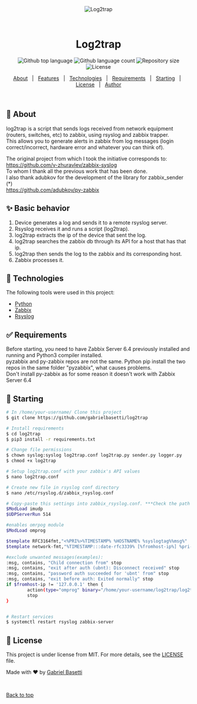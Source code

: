 <div align="center" id="top"> 
  <img src="./.github/app.gif" alt="Log2trap" />

  &#xa0;

  <!-- <a href="https://log2trap.netlify.app">Demo</a> -->
</div>

<h1 align="center">Log2trap</h1>

<p align="center">
  <img alt="Github top language" src="https://img.shields.io/github/languages/top/gabrielbasetti/log2trap?color=56BEB8">

  <img alt="Github language count" src="https://img.shields.io/github/languages/count/gabrielbasetti/log2trap?color=56BEB8">

  <img alt="Repository size" src="https://img.shields.io/github/repo-size/gabrielbasetti/log2trap?color=56BEB8">

  <img alt="License" src="https://img.shields.io/github/license/gabrielbasetti/log2trap?color=56BEB8">

  <!-- <img alt="Github issues" src="https://img.shields.io/github/issues/gabrielbasetti/log2trap?color=56BEB8" /> -->

  <!-- <img alt="Github forks" src="https://img.shields.io/github/forks/gabrielbasetti/log2trap?color=56BEB8" /> -->

  <!-- <img alt="Github stars" src="https://img.shields.io/github/stars/gabrielbasetti/log2trap?color=56BEB8" /> -->
</p>

<!-- Status -->

<!-- <h4 align="center"> 
	🚧  Log2trap 🚀 Under construction...  🚧
</h4> 

<hr> -->

<p align="center">
  <a href="#dart-about">About</a> &#xa0; | &#xa0; 
  <a href="#sparkles-features">Features</a> &#xa0; | &#xa0;
  <a href="#rocket-technologies">Technologies</a> &#xa0; | &#xa0;
  <a href="#white_check_mark-requirements">Requirements</a> &#xa0; | &#xa0;
  <a href="#checkered_flag-starting">Starting</a> &#xa0; | &#xa0;
  <a href="#memo-license">License</a> &#xa0; | &#xa0;
  <a href="https://github.com/gabrielbasetti" target="_blank">Author</a>
</p>

<br>

## :dart: About ##

log2trap is a script that sends logs received from network equipment (routers, switches, etc) to zabbix, using rsyslog and zabbix trapper.<br>
This allows you to generate alerts in zabbix from log messages (login correct/incorrect, hardware error and whatever you can think of).<br>

The original project from which I took the initiative corresponds to:<br>
https://github.com/v-zhuravlev/zabbix-syslog<br>
To whom I thank all the previous work that has been done.<br>
I also thank adubkov for the development of the library for zabbix_sender (*)<br>
https://github.com/adubkov/py-zabbix

## :sparkles: Basic behavior ##

1. Device generates a log and sends it to a remote rsyslog server.
2. Rsyslog receives it and runs a script (log2trap).
3. log2trap extracts the ip of the device that sent the log.
4. log2trap searches the zabbix db through its API for a host that has that ip.
5. log2trap then sends the log to the zabbix and its corresponding host.
6. Zabbix processes it.

## :rocket: Technologies ##

The following tools were used in this project:

- [Python](https://python.org/)
- [Zabbix](https://zabbix.com)
- [Rsyslog](https://rsyslog.com)

## :white_check_mark: Requirements ##

Before starting, you need to have Zabbix Server 6.4 previously installed and running and Python3 compiler installed.<br>
pyzabbix and py-zabbix repos are not the same. Python pip install the two repos in the same folder "pyzabbix", what causes problems.<br>
Don't install py-zabbix as for some reason it doesn't work with Zabbix Server 6.4

## :checkered_flag: Starting ##

```bash
# In /home/your-username/ Clone this project
$ git clone https://github.com/gabrielbasetti/log2trap

# Install requirements
$ cd log2trap
$ pip3 install -r requirements.txt

# Change file permissions
$ chown syslog:syslog log2trap.conf log2trap.py sender.py logger.py
$ chmod +x log2trap

# Setup log2trap.conf with your zabbix's API values
$ nano log2trap.conf

# Create new file in rsyslog conf directory
$ nano /etc/rsyslog.d/zabbix_rsyslog.conf

# Copy-paste this settings into zabbix_rsyslog.conf. ***Check the path of the binary***
$ModLoad imudp
$UDPServerRun 514

#enables omrpog module
$ModLoad omprog

$template RFC3164fmt,"<%PRI%>%TIMESTAMP% %HOSTNAME% %syslogtag%%msg%"
$template network-fmt,"%TIMESTAMP:::date-rfc3339% [%fromhost-ip%] %pri-text% %syslogtag%%msg%\n"

#exclude unwanted messages(examples):
:msg, contains, "Child connection from" stop
:msg, contains, "exit after auth (ubnt): Disconnect received" stop
:msg, contains, "password auth succeeded for 'ubnt' from" stop
:msg, contains, "exit before auth: Exited normally" stop
if $fromhost-ip != '127.0.0.1' then {
        action(type="omprog" binary="/home/your-username/log2trap/log2trap.py" template="network-fmt")
        stop
}


# Restart services
$ systemctl restart rsyslog zabbix-server

```

## :memo: License ##

This project is under license from MIT. For more details, see the [LICENSE](LICENSE.md) file.


Made with :heart: by <a href="https://github.com/gabrielbasetti" target="_blank">Gabriel Basetti</a>

&#xa0;

<a href="#top">Back to top</a>
